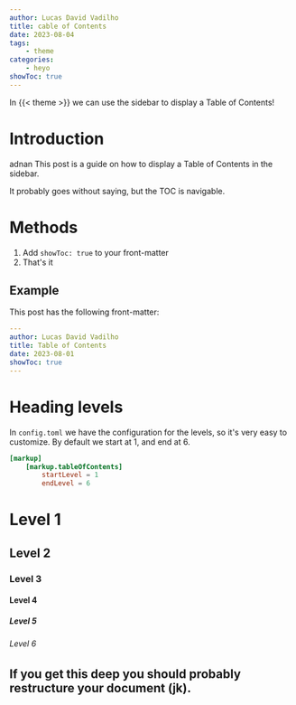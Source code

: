 ```yaml
---
author: Lucas David Vadilho
title: cable of Contents
date: 2023-08-04
tags: 
    - theme
categories:
    - heyo
showToc: true
---
```


In {{< theme >}} we can use the sidebar to display a Table of Contents!

<!--more-->

# Introduction

adnan This post is a guide on how to display a Table of Contents in the sidebar.




It probably goes without saying, but the TOC is navigable.

# Methods

1. Add `showToc: true` to your front-matter
2. That's it

## Example

This post has the following front-matter:

```yaml
---
author: Lucas David Vadilho
title: Table of Contents
date: 2023-08-01
showToc: true
---
```

# Heading levels

In `config.toml` we have the configuration for the levels, so it's very easy to customize. By default we start at 1, and end at 6.

```toml
[markup]
    [markup.tableOfContents]
        startLevel = 1
        endLevel = 6
```

# Level 1

## Level 2

### Level 3

#### Level 4

##### Level 5

###### Level 6

If you get this deep you should probably restructure your document (jk).
---

